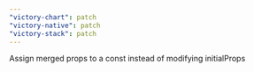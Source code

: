 ```yaml
---
"victory-chart": patch
"victory-native": patch
"victory-stack": patch
---
```


Assign merged props to a const instead of modifying initialProps
